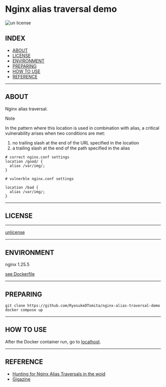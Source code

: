 # Nginx alias traversal demo

![un license](https://img.shields.io/github/license/RyosukeDTomita/nginx-alias-traversal-demo>)

## INDEX

- [ABOUT](#about)
- [LICENSE](#license)
- [ENVIRONMENT](#environment)
- [PREPARING](#preparing)
- [HOW TO USE](#how-to-use)
- [REFERENCE](#reference)

---

## ABOUT

Nginx alias traversal.

> [!NOTE]
> In the pattern where this location is used in combination with alias, a critical vulnerability arises when two conditions are met:
> 1. no trailing slash at the end of the URL specified in the location
> 2. a trailing slash at the end of the path specified in the alias

```
# correct nginx.conf settings
location /good/ {
  alias /var/img/;
}
```

```
# vulnerble nginx.conf settings

location /bad {
  alias /var/img/;
}
```

---

## LICENSE

---

[unlicense](./LICENSE)

---

## ENVIRONMENT

nginx 1.25.5

[see Dockerfile](./Dockerfile)

---

## PREPARING

```shell
git clone https://github.com/RyosukeDTomita/nginx-alias-traversal-demo
docker compose up
```

---

## HOW TO USE

After the Docker container run, go to [localhost](https://github.com/RyosukeDTomita/nginx-alias-traversal-demo).

---

## REFERENCE

- [Hunting for Nginx Alias Traversals in the woid](https://labs.hakaioffsec.com/nginx-alias-traversal/)
- [Gigazine](https://gigazine.net/news/20230708-nginx-alias-traversal/)

